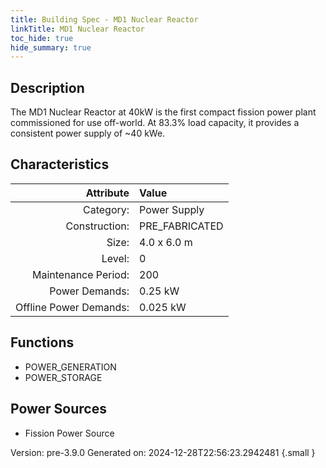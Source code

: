 ```yaml
---
title: Building Spec - MD1 Nuclear Reactor
linkTitle: MD1 Nuclear Reactor
toc_hide: true
hide_summary: true
---
```


## Description
The MD1 Nuclear Reactor at 40kW is the first compact fission power plant commissioned for use off-world. At 83.3% load capacity, it provides a consistent power supply of ~40 kWe.

## Characteristics

| Attribute      | Value |
|--------:|:------|
|Category:|Power Supply|
|Construction:|PRE_FABRICATED|
|Size:|4.0 x 6.0 m|
|Level:|0|
|Maintenance Period:|200|
|Power Demands:|0.25 kW|
|Offline Power Demands:|0.025 kW|

## Functions
      
- POWER_GENERATION
- POWER_STORAGE


## Power Sources
      
- Fission Power Source


Version: pre-3.9.0 Generated on: 2024-12-28T22:56:23.2942481
{.small }